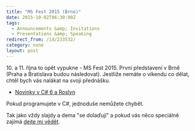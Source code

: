 ```yaml
---
title: "MS Fest 2015 (Brno)"
date: 2015-10-02T06:30:00Z
tags:
  - Announcements &amp; Invitations 
  - Presentations &amp; Speaking
redirect_from: /id/233532/
category: none
layout: post
---
```

10\. a 11. října to opět vypukne - MS Fest 2015. První představení v Brně (Praha a Bratislava budou následovat). Jestliže nemáte o víkendu co dělat, chtěl bych vás nalákat na svoji přednášku. 

* [Novinky v C# 6 a Roslyn][1]

Pokud programujete v C#, jednoduše nemůžete chybět.

Tak jako vždy slajdy a dema "se dolaďují" a pokud vás něco speciálně zajímá [dejte mi vědět][2].

[1]: http://www.ms-fest.cz/brno/program/sobota
[2]: https://twitter.com/cincura_net